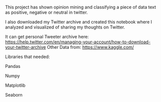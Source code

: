 This project has shown opinion mining and classifying a piece of data text as positive, negative or neutral in twitter.

I also downloaded my Twitter archive and created this notebook where I analyzed and visualized of sharing my thoughts on Twitter.

It can get personal Tweeter archive here: https://help.twitter.com/en/managing-your-account/how-to-download-your-twitter-archive Other Data from: https://www.kaggle.com/

Libraries that needed:

Pandas

Numpy

Matplotlib

Seaborn
